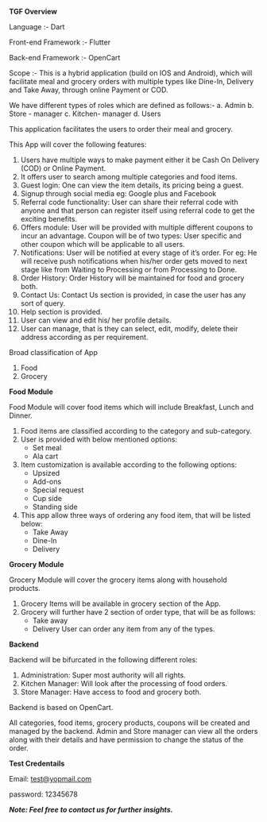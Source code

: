 **TGF Overview**

Language :- Dart 

Front-end Framework :- Flutter 

Back-end Framework :- OpenCart

Scope :- This is a hybrid application (build on IOS and Android), which will facilitate meal and grocery orders with multiple types like Dine-In, Delivery and Take Away, through online Payment or COD.

We have different types of roles which are defined as follows:- 
   a. Admin
   b. Store - manager 
   c. Kitchen- manager 
   d. Users


This application facilitates the users to order their meal and grocery.

This App will cover the following features:
1. Users have multiple ways to make payment either it be Cash On Delivery (COD) or Online Payment.
2. It offers user to search among multiple categories and food items.                   
3. Guest login: One can view the item details, its pricing being a guest.
4. Signup through social media eg: Google plus and Facebook
5. Referral code functionality: User can share their referral code with anyone and that person can register itself using referral code to get the exciting benefits.
6. Offers module: User will be provided with multiple different coupons to incur an advantage. Coupon will be of two types: User specific and other coupon which will be applicable to all users.
7. Notifications: User will be notified at every stage of it’s order. For eg: He will receive push notifications when his/her order gets moved to next stage like from Waiting to Processing or from Processing to Done.
8. Order History: Order History will be maintained for food and grocery both.
9. Contact Us: Contact Us section is provided, in case the user has any sort of query. 
10. Help section is provided.
11. User can view and edit his/ her profile details.
12. User can manage, that is they can select, edit, modify, delete their address according as per requirement.



Broad classification of App
1. Food 
2. Grocery 

**Food Module**

Food Module will cover food items which will include Breakfast, Lunch and Dinner.

1. Food items are classified according to the category and sub-category.
2. User is provided with below mentioned options:
    - Set meal 
    - Ala cart 
3. Item customization is available according to the following options:
    - Upsized
    - Add-ons
    - Special request
    - Cup side
    - Standing side
4. This app allow three ways of ordering any food item, that will be listed below:
    - Take Away
    - Dine-In
    - Delivery

**Grocery Module**

Grocery Module will cover the grocery items along with household products.

1. Grocery Items will be available in grocery section of the App.
2. Grocery will further have 2 section of order type, that will be as follows:
    - Take away
    - Delivery
	User can order any item from any of the types.

**Backend**

Backend will be bifurcated in the following different roles: 
1. Administration: Super most authority will all rights.
2. Kitchen Manager: Will look after the processing of food orders.
3. Store Manager: Have access to food and grocery both.


Backend is based on OpenCart.

All categories, food items, grocery products, coupons will be created and managed by the backend. Admin and Store manager can view all the orders along with their details and have permission to change the status of the order.


**Test Credentails**

Email:  test@yopmail.com

password: 12345678


***Note: Feel free to contact us for further insights.***
